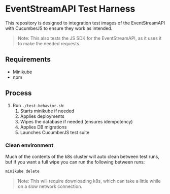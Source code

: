 # EventStreamAPI Test Harness

This repository is designed to integration test images of the EventStreamAPI with CucumberJS to ensure they work as intended.

> Note: This also tests the JS SDK for the EventStreamAPI, as it uses it to make the needed requests.

## Requirements
- Minikube
- npm

## Process

1. Run `./test-behavior.sh`:
   1. Starts minikube if needed
   2. Applies deployments
   3. Wipes the database if needed (ensures idempotency)
   4. Applies DB migrations
   5. Launches CucumberJS test suite

### Clean environment

Much of the contents of the k8s cluster will auto clean between test runs, buf if you want a full wipe you can run the following between runs:
```bash
minikube delete
```

> Note: This will require downloading k8s, which can take a little while on a slow network connection.
